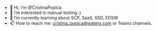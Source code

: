- 👋 Hi, I’m @CristinaPopica
- 👀 I’m interested in manual testing :)
- 🌱 I’m currently learning about SCP, SaaS, SSD, EDSW
- 📫 How to reach me: cristina_popica@waters.com or Teams channels.

<!---
CristinaPopica/CristinaPopica is a ✨ special ✨ repository because its `README.md` (this file) appears on your GitHub profile.
You can click the Preview link to take a look at your changes.
--->
